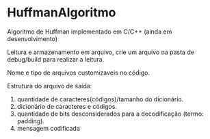# HuffmanAlgoritmo

Algoritmo de Huffman implementado em C/C++ (ainda em desenvolvimento)

Leitura e armazenamento em arquivo, crie um arquivo na pasta de debug/build para realizar a leitura.

Nome e tipo de arquivos customizaveis no código.

Estrutura do arquivo de saída:
1. quantidade de caracteres(códigos)/tamanho do dicionário.
2. dicionário de caracteres e códigos.
3. quantidade de bits desconsiderados para a decodificação (termo: padding).
4. mensagem codificada
